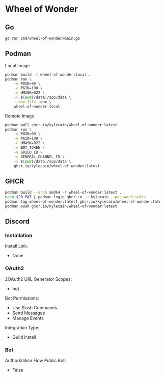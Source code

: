 # Wheel of Wonder

## Go

```zsh
go run cmd/wheel-of-wonder/main.go 
```

## Podman

Local Image

```zsh
podman build -t wheel-of-wonder:local .
podman run \
    -e PUID=99 \
    -e PGID=100 \
    -e UMASK=022 \
    -v $(pwd)/data:/app/data \
    --env-file .env \
    wheel-of-wonder:local
```

Remote Image

```zsh
podman pull ghcr.io/kylecain/wheel-of-wonder:latest
podman run \
    -e PUID=99 \
    -e PGID=100 \
    -e UMASK=022 \
    -e BOT_TOKEN \
    -e GUILD_ID \
    -e GENERAL_CHANNEL_ID \
    -v $(pwd)/data:/app/data \
    ghcr.io/kylecain/wheel-of-wonder:latest
```

## GHCR

```zsh
podman build --arch amd64 -t wheel-of-wonder:latest .
echo $CR_PAT | podman login ghcr.io -u kylecain --password-stdin
podman tag wheel-of-wonder:latest ghcr.io/kylecain/wheel-of-wonder:latest
podman push ghcr.io/kylecain/wheel-of-wonder:latest
```

## Discord

### Installation

Install Link:

* None

### OAuth2

2OAuth2 URL Generator
Scopes:

* bot

Bot Permissions:

* Use Slash Commands
* Send Messages
* Manage Events

Integration Type:

* Guild Install

### Bot

Authorization Flow
Public Bot:

* False
